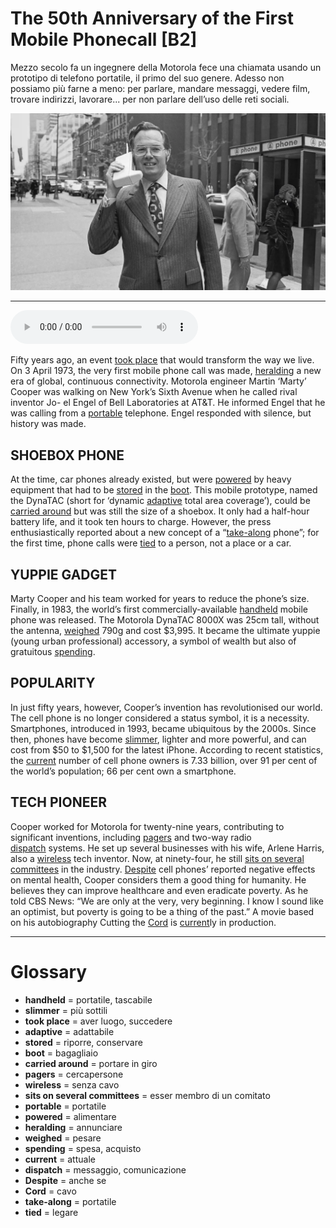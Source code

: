 # The 50th Anniversary of the First Mobile Phonecall   [B2]

Mezzo secolo fa un ingegnere della Motorola fece una chiamata usando un prototipo di telefono portatile, il primo del suo genere. Adesso non possiamo più farne a meno: per parlare, mandare messaggi, vedere film, trovare indirizzi, lavorare... per non parlare dell’uso delle reti sociali.

![](The%2050th%20Anniversary%20of%20the%20First%20Mobile%20Phonecall.webp)

--------------

<div>
<audio controls autoplay>
    <source src="https://raw.githubusercontent.com/dartie/speakup/main/2023-04/The%2050th%20Anniversary%20of%20the%20First%20Mobile%20Phonecall.mp3" type="audio/mpeg">
</audio>
</div>


Fifty years ago, an event [took place](## "aver luogo, succedere") that would transform the way we live. On 3 April 1973, the very first mobile phone call was made, [heralding](## "annunciare") a new era of global, continuous connectivity. Motorola engineer Martin ‘Marty’ Cooper was walking on New York’s Sixth Avenue when he called rival inventor Jo- el Engel of Bell Laboratories at AT&T. He informed Engel that he was calling from a [portable](## "portatile") telephone. Engel responded with silence, but history was made.

## SHOEBOX PHONE
At the time, car phones already existed, but were [powered](## "alimentare") by heavy equipment that had to be [stored](## "riporre, conservare") in the [boot](## "bagagliaio"). This mobile prototype, named the DynaTAC (short for ‘dynamic [adaptive](## "adattabile") total area coverage’), could be [carried around](## "portare in giro") but was still the size of a shoebox. It only had a half-hour battery life, and it took ten hours to charge. However, the press enthusiastically reported about a new concept of a “[take-along](## "portatile") phone”; for the first time, phone calls were [tied](## "legare") to a person, not a place or a car.

## YUPPIE GADGET
Marty Cooper and his team worked for years to reduce the phone’s size. Finally, in 1983, the world’s first commercially-available [handheld](## "portatile, tascabile") mobile phone was released. The Motorola DynaTAC 8000X was 25cm tall, without the antenna, [weighed](## "pesare") 790g and cost $3,995. It became the ultimate yuppie (young urban professional) accessory, a symbol of wealth but also of gratuitous [spending](## "spesa, acquisto").

## POPULARITY
In just fifty years, however, Cooper’s invention has revolutionised our world. The cell phone is no longer considered a status symbol, it is a necessity. Smartphones, introduced in 1993, became ubiquitous by the 2000s. Since then, phones have become [slimmer](## "più sottili"), lighter and more powerful, and can cost from $50 to $1,500 for the latest iPhone. According to recent statistics, the [current](## "attuale") number of cell phone owners is 7.33 billion, over 91 per cent of the world’s population; 66 per cent own a smartphone. 

## TECH PIONEER
Cooper worked for Motorola for twenty-nine years, contributing to significant inventions, including [pagers](## "cercapersone") and two-way radio [dispatch](## "messaggio, comunicazione") systems. He set up several businesses with his wife, Arlene Harris, also a [wireless](## "senza cavo") tech inventor. Now, at ninety-four, he still [sits on several committees](## "esser membro di un comitato") in the industry. [Despite](## "anche se") cell phones’ reported negative effects on mental health, Cooper considers them a good thing for humanity. He believes they can improve healthcare and even eradicate poverty. As he told CBS News: “We are only at the very, very beginning. I know I sound like an optimist, but poverty is going to be a thing of the past.” A movie based on his autobiography Cutting the [Cord](## "cavo") is [current](## "attuale")ly in production.


--------------

<div style = "display:block; clear:both; page-break-after:always;"></div>

# Glossary
* **handheld** = portatile, tascabile
* **slimmer** = più sottili
* **took place** = aver luogo, succedere
* **adaptive** = adattabile
* **stored** = riporre, conservare
* **boot** = bagagliaio
* **carried around** = portare in giro
* **pagers** = cercapersone
* **wireless** = senza cavo
* **sits on several committees** = esser membro di un comitato
* **portable** = portatile
* **powered** = alimentare
* **heralding** = annunciare
* **weighed** = pesare
* **spending** = spesa, acquisto
* **current** = attuale
* **dispatch** = messaggio, comunicazione
* **Despite** = anche se
* **Cord** = cavo
* **take-along** = portatile
* **tied** = legare
